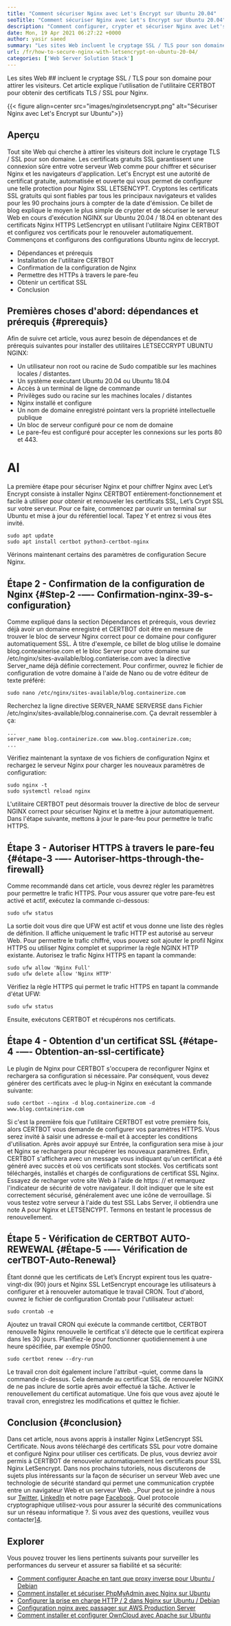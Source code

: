 ```yaml
---
title: "Comment sécuriser Nginx avec Let's Encrypt sur Ubuntu 20.04" 
seoTitle: "Comment sécuriser Nginx avec Let's Encrypt sur Ubuntu 20.04" 
description: "Comment configurer, crypter et sécuriser Nginx avec Let's Encrypt sur Ubuntu. Cryptons le client pour générer des certificats pour configurer automatiquement Nginx." 
date: Mon, 19 Apr 2021 06:27:22 +0000
author: yasir saeed
summary: "Les sites Web incluent le cryptage SSL / TLS pour son domaine pour attirer les visiteurs. Cet article explique l'utilisation de l'utilitaire CERTBOT pour obtenir des certificats TLS / SSL pour Nginx." 
url: /fr/how-to-secure-nginx-with-letsencrypt-on-ubuntu-20-04/
categories: ['Web Server Solution Stack']
---
```


Les sites Web ## incluent le cryptage SSL / TLS pour son domaine pour attirer les visiteurs. Cet article explique l'utilisation de l'utilitaire CERTBOT pour obtenir des certificats TLS / SSL pour Nginx.

{{< figure align=center src="images/nginxletsencrypt.png" alt="Sécuriser Nginx avec Let's Encrypt sur Ubuntu">}}


## **Aperçu**
Tout site Web qui cherche à attirer les visiteurs doit inclure le cryptage TLS / SSL pour son domaine. Les certificats gratuits SSL garantissent une connexion sûre entre votre serveur Web comme pour chiffrer et sécuriser Nginx et les navigateurs d'application. Let's Encrypt est une autorité de certificat gratuite, automatisée et ouverte qui vous permet de configurer une telle protection pour Nginx SSL LETSENCYPT. Cryptons les certificats SSL gratuits qui sont fiables par tous les principaux navigateurs et valides pour les 90 prochains jours à compter de la date d'émission.
Ce billet de blog explique le moyen le plus simple de crypter et de sécuriser le serveur Web en cours d'exécution NGINX sur Ubuntu 20.04 / 18.04 en obtenant des certificats Nginx HTTPS LetSencrypt en utilisant l'utilitaire Nginx CERTBOT et configurez vos certificats pour le renouveler automatiquement. Commençons et configurons des configurations Ubuntu nginx de leccrypt.
  * Dépendances et prérequis
  * Installation de l'utilitaire CERTBOT
  * Confirmation de la configuration de Nginx
  * Permettre des HTTPs à travers le pare-feu
  * Obtenir un certificat SSL
  * Conclusion

## Premières choses d'abord: dépendances et prérequis   {#prerequis}
Afin de suivre cet article, vous aurez besoin de dépendances et de prérequis suivantes pour installer des utilitaires LETSECCRYPT UBUNTU NGINX:
  * Un utilisateur non root ou racine de Sudo compatible sur les machines locales / distantes.
  * Un système exécutant Ubuntu 20.04 ou Ubuntu 18.04
  * Accès à un terminal de ligne de commande
  * Privilèges sudo ou racine sur les machines locales / distantes
  * Nginx installé et configure
  * Un nom de domaine enregistré pointant vers la propriété intellectuelle publique
  * Un bloc de serveur configuré pour ce nom de domaine
  * Le pare-feu est configuré pour accepter les connexions sur les ports 80 et 443.

# Al
La première étape pour sécuriser Nginx et pour chiffrer Nginx avec Let’s Encrypt consiste à installer Nginx CERTBOT entièrement-fonctionnement et facile à utiliser pour obtenir et renouveler les certificats SSL, Let’s Crypt SSL sur votre serveur. Pour ce faire, commencez par ouvrir un terminal sur Ubuntu et mise à jour du référentiel local. Tapez Y et entrez si vous êtes invité.
```
sudo apt update
sudo apt install certbot python3-certbot-nginx

```
Vérinons maintenant certains des paramètres de configuration Secure Nginx.

## Étape 2 - Confirmation de la configuration de Nginx   {#Step-2 -—- Confirmation-nginx-39-s-configuration}
Comme expliqué dans la section Dépendances et prérequis, vous devriez déjà avoir un domaine enregistré et CERTBOT doit être en mesure de trouver le bloc de serveur Nginx correct pour ce domaine pour configurer automatiquement SSL. À titre d'exemple, ce billet de blog utilise le domaine blog.conteainerise.com et le bloc Server pour votre domaine sur /etc/nginx/sites-available/blog.contiaterise.com avec la directive Server_name déjà définie correctement.
Pour confirmer, ouvrez le fichier de configuration de votre domaine à l'aide de Nano ou de votre éditeur de texte préféré:
```
sudo nano /etc/nginx/sites-available/blog.containerize.com

```
Recherchez la ligne directive SERVER_NAME SERVERSE dans Fichier /etc/nginx/sites-available/blog.connainerise.com. Ça devrait ressembler à ça:
```
...
server_name blog.containerize.com www.blog.containerize.com;
...
```
Vérifiez maintenant la syntaxe de vos fichiers de configuration Nginx et rechargez le serveur Nginx pour charger les nouveaux paramètres de configuration:
```
sudo nginx -t
sudo systemctl reload nginx

```
L'utilitaire CERTBOT peut désormais trouver la directive de bloc de serveur NGINX correct pour sécuriser Nginx et la mettre à jour automatiquement. Dans l'étape suivante, mettons à jour le pare-feu pour permettre le trafic HTTPS.

## Étape 3 - Autoriser HTTPS à travers le pare-feu   {#étape-3 -—- Autoriser-https-through-the-firewall}
Comme recommandé dans cet article, vous devrez régler les paramètres pour permettre le trafic HTTPS. Pour vous assurer que votre pare-feu est activé et actif, exécutez la commande ci-dessous:
```
sudo ufw status

```
La sortie doit vous dire que UFW est actif et vous donne une liste des règles de définition. Il affiche uniquement le trafic HTTP est autorisé au serveur Web. Pour permettre le trafic chiffré, vous pouvez soit ajouter le profil Nginx HTTPS ou utiliser Nginx complet et supprimer la règle NGINX HTTP existante. Autorisez le trafic Nginx HTTPS en tapant la commande:
```
sudo ufw allow 'Nginx Full'
sudo ufw delete allow 'Nginx HTTP'

```
Vérifiez la règle HTTPS qui permet le trafic HTTPS en tapant la commande d'état UFW:
```
sudo ufw status

```
Ensuite, exécutons CERTBOT et récupérons nos certificats.

## Étape 4 - Obtention d'un certificat SSL   {#étape-4 -—- Obtention-an-ssl-certificate}
Le plugin de Nginx pour CERTBOT s'occupera de reconfigurer Nginx et rechargera sa configuration si nécessaire. Par conséquent, vous devez générer des certificats avec le plug-in Nginx en exécutant la commande suivante:
```
sudo certbot --nginx -d blog.containerize.com -d www.blog.containerize.com

```
Si c'est la première fois que l'utilitaire CERTBOT est votre première fois, alors CERTBOT vous demande de configurer vos paramètres HTTPS. Vous serez invité à saisir une adresse e-mail et à accepter les conditions d'utilisation. Après avoir appuyé sur Entrée, la configuration sera mise à jour et Nginx se rechargera pour récupérer les nouveaux paramètres. Enfin, CERTBOT s'affichera avec un message vous indiquant qu'un certificat a été généré avec succès et où vos certificats sont stockés.
Vos certificats sont téléchargés, installés et chargés de configurations de certificat SSL Nginx. Essayez de recharger votre site Web à l'aide de https: // et remarquez l'indicateur de sécurité de votre navigateur. Il doit indiquer que le site est correctement sécurisé, généralement avec une icône de verrouillage. Si vous testez votre serveur à l'aide du test SSL Labs Server, il obtiendra une note A pour Nginx et LETSENCYPT.
Termons en testant le processus de renouvellement.

## Étape 5 - Vérification de CERTBOT AUTO-REWEWAL   {#Étape-5 -—- Vérification de cerTBOT-Auto-Renewal}
Étant donné que les certificats de Let’s Encrypt expirent tous les quatre-vingt-dix (90) jours et Nginx SSL LetSencrypt encourage les utilisateurs à configurer et à renouveler automatique le travail CRON. Tout d'abord, ouvrez le fichier de configuration Crontab pour l'utilisateur actuel:
```
sudo crontab -e
```
Ajoutez un travail CRON qui exécute la commande certitbot, CERTBOT renouvelle Nginx renouvelle le certificat s'il détecte que le certificat expirera dans les 30 jours. Planifiez-le pour fonctionner quotidiennement à une heure spécifiée, par exemple 05h00.
```
sudo certbot renew --dry-run

```
Le travail cron doit également inclure l'attribut –quiet, comme dans la commande ci-dessus. Cela demande au certificat SSL de renouveler NGINX de ne pas inclure de sortie après avoir effectué la tâche. Activer le renouvellement du certificat automatique. Une fois que vous avez ajouté le travail cron, enregistrez les modifications et quittez le fichier.

## Conclusion   {#conclusion}
Dans cet article, nous avons appris à installer Nginx LetSencrypt SSL Certificate. Nous avons téléchargé des certificats SSL pour votre domaine et configuré Nginx pour utiliser ces certificats. De plus, vous devriez avoir permis à CERTBOT de renouveler automatiquement les certificats pour SSL Nginx LetSencrypt. Dans nos prochains tutoriels, nous discuterons de sujets plus intéressants sur la façon de sécuriser un serveur Web avec une technologie de sécurité standard qui permet une communication cryptée entre un navigateur Web et un serveur Web.
_Pour peut se joindre à nous sur [Twitter][1], [LinkedIn][2] et notre page [Facebook][3]. Quel protocole cryptographique utilisez-vous pour assurer la sécurité des communications sur un réseau informatique ?. Si vous avez des questions, veuillez vous contacter][4].

## Explorer
Vous pouvez trouver les liens pertinents suivants pour surveiller les performances du serveur et assurer sa fiabilité et sa sécurité:
  * [Comment configurer Apache en tant que proxy inverse pour Ubuntu / Debian][5]
  * [Comment installer et sécuriser PhpMyAdmin avec Nginx sur Ubuntu][6]
  * [Configurer la prise en charge HTTP / 2 dans Nginx sur Ubuntu / Debian][7]
  * [Configuration nginx avec passager sur AWS Production Server][8]
  * [Comment installer et configurer OwnCloud avec Apache sur Ubuntu][9]

  
[1]: https://twitter.com/containerize_co
[2]: https://www.linkedin.com/company/containerize/
[3]: http://facebook.com/containerize
[4]: mailto:yasir.saeed@aspose.com
[5]: https://blog.containerize.com/web-server-solution-stack/how-to-configure-apache-as-a-reverse-proxy-for-ubuntudebian/
[6]: https://blog.containerize.com/web-server-solution-stack/how-to-install-and-secure-phpmyadmin-with-nginx-on-ubuntu/
[7]: https://blog.containerize.com/web-server-solution-stack/how-to-configure-http2-support-in-nginx-on-ubuntudebian/
[8]: https://blog.containerize.com/web-server-solution-stack/how-to-setup-nginx-with-passenger-on-aws-production-server/
[9]: https://blog.containerize.com/backup-and-sync-software/how-to-install-and-configure-owncloud-with-apache-on-ubuntu/
